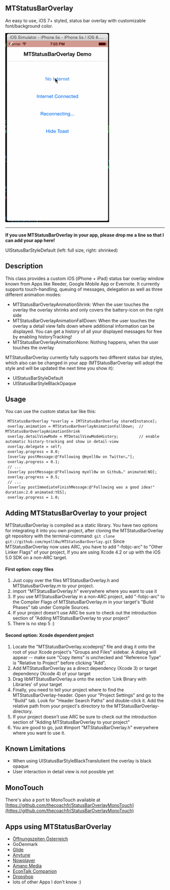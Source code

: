 
MTStatusBarOverlay
-----------------

An easy to use, iOS 7+ styled, status bar overlay with customizable font/background color.

![demo](demo.gif)

-----------------

**If you use MTStatusBarOverlay in your app, please drop me a line so that I can add your app here!**

UIStatusBarStyleDefault (left: full size, right: shrinked)

Description
-----------------

This class provides a custom iOS (iPhone + iPad) status bar overlay window known from Apps like Reeder, Google Mobile App or Evernote.
It currently supports touch-handling, queuing of messages, delegation as well as three different animation modes:
 
* MTStatusBarOverlayAnimationShrink: When the user touches the overlay the overlay shrinks and only covers the battery-icon on the right side
* MTStatusBarOverlayAnimationFallDown: When the user touches the overlay a detail view falls down where additional information can be displayed. You can get a history of all your displayed messages for free by enabling historyTracking!
* MTStatusBarOverlayAnimationNone: Nothing happens, when the user touches the overlay

MTStatusBarOverlay currently fully supports two different status bar styles, which also can be changed in your app (MTStatusBarOverlay will adopt the style and will be updated the next time you show it):

* UIStatusBarStyleDefault
* UIStatusBarStyleBlackOpaque

Usage
------------------

You can use the custom status bar like this:

     MTStatusBarOverlay *overlay = [MTStatusBarOverlay sharedInstance];
	 overlay.animation = MTStatusBarOverlayAnimationFallDown;  // MTStatusBarOverlayAnimationShrink
	 overlay.detailViewMode = MTDetailViewModeHistory;         // enable automatic history-tracking and show in detail-view
	 overlay.delegate = self;
	 overlay.progress = 0.0;
     [overlay postMessage:@"Following @myell0w on Twitter…"];
     overlay.progress = 0.1;
 	 // ...
     [overlay postMessage:@"Following myell0w on Github…" animated:NO];
     overlay.progress = 0.5;
   	 // ...
     [overlay postImmediateFinishMessage:@"Following was a good idea!" duration:2.0 animated:YES];
     overlay.progress = 1.0;


Adding MTStatusBarOverlay to your project
------------------
MTStatusBarOverlay is compiled as a static library. You have two options for integrating it into you own project, after cloning the MTStatusBarOverlay git repository with the terminal-command: `git clone git://github.com/myell0w/MTStatusBarOverlay.git`
Since MTStatusBarOverlay now uses ARC, you have to add "-fobjc-arc" to "Other Linker Flags" of your project, If you are using Xcode 4.2 or up with the iOS 5.0 SDK on a non-ARC target.

#### First option: copy files
1. Just copy over the files MTStatusBarOverlay.h and MTStatusBarOverlay.m to your project.
2. import "MTStatusBarOverlay.h" everywhere where you want to use it
3. If you use MTStatusBarOverlay in a non-ARC project, add "-fobjc-arc" to the Compiler Flags of MTStatusBarOverlay.m in your target's "Build Phases" tab under Compile Sources.
4. If your project doesn't use ARC be sure to check out the introduction section of "Adding MTStatusBarOverlay to your project"
5. There is no step 5 :)

#### Second option: Xcode dependent project
1. Locate the "MTStatusBarOverlay.xcodeproj" file and drag it onto the root of your Xcode project's "Groups and Files"  sidebar.  A dialog will appear -- make sure "Copy items" is unchecked and "Reference Type" is "Relative to Project" before clicking "Add".
2. Add MTStatusBarOverlay as a direct dependency (Xcode 3) or target dependency (Xcode 4) of your target
3. Drag libMTStatusBarOverlay.a onto the section 'Link Binary with Libraries' of your target
4. Finally, you need to tell your project where to find the MTStatusBarOverlay-header. Open your "Project Settings" and go to the "Build" tab. Look for "Header Search Paths" and double-click it.  Add the relative path from your project's directory to the MTStatusBarOverlay-directory.
5. If your project doesn't use ARC be sure to check out the introduction section of "Adding MTStatusBarOverlay to your project"
6. You are good to go, just #import "MTStatusBarOverlay.h" everywhere where you want to use it.


Known Limitations
----------------------- 
* When using UIStatusBarStyleBlackTranslutient the overlay is black opaque
* User interaction in detail view is not possible yet


<!--More Screenshots
------------------------

UIStatusBarStyleBlackOpaque (left: activity indicator, right: finished-indicator)

![Black style](https://img.skitch.com/20101223-rj8s32db61cb29w7k3fbpahktg.jpg "Black style")

UIStatusBarStyleDefault, Landscape

![Default style landscape](https://img.skitch.com/20101223-8ibm6egd7mu3fd8andgmtw9by5.jpg "Default style landscape")

UIStatusBarStyleDefault, detail view visible

![History tracking:](https://img.skitch.com/20101226-b1k5hjbmfyepd2mh6nbdbgw6a4.jpg "History tracking")

UIStatusBarStyleBlackOpaque, Progress visible

![History tracking:](https://img.skitch.com/20110223-rm4mjnn7w2yp4qeuactjfiiah5.png "History tracking")
-->

MonoTouch
------------------------
There's also a port to MonoTouch available at [https://github.com/thecoachfr/StatusBarOverlayMonoTouch](https://github.com/thecoachfr/StatusBarOverlayMonoTouch)


Apps using MTStatusBarOverlay
------------------------
* [Öffnungszeiten Österreich](http://www.oeffnungszeitenapp.at/ "oeffnungszeitenapp.at")
* GoDenmark
* [Glide](http://www.glide.me "Glide - instant video messaging")
* [Anytune](http://bit.ly/anytune-itunes-preview "Anytune")
* [Nowplayer](http://itunes.apple.com/us/app/nowplayer/id438805892?mt=8&ls=1 "Nowplayer")
* [Amano Media](http://www.amanomedia.at/ "Amano Media")
* [EconTalk Companion](http://itunes.apple.com/us/app/econtalk-companion/id456671102?mt=8 "EconTalk Companion")
* [Dropshop](http://itunes.apple.com/us/app/dropshop/id425751374?l=sv&ls=1&mt=8 "Dropshop")
* lots of other Apps I don't know :)
